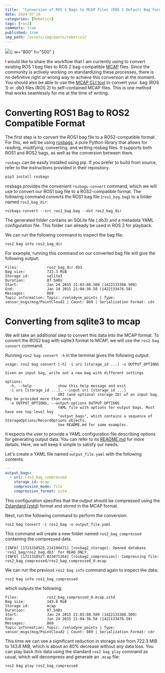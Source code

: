 ```yaml
---
title:  "Conversion of ROS 1 Bags to MCAP Files (ROS 2 Default Bag Format)"
date: 2024-07-18
categories: [Robotics]
tags: [ros2]
comments: true
published: true
img_path: /assets/img/posts/robotics/
---
```

![](mcap_ros2.jpeg){: w="800" h="500" }

I would like to share the workflow that I am currently using to convert existing ROS 1 bag files to ROS 2 bag-compatible [MCAP](https://foxglove.dev/blog/introducing-the-mcap-file-format) files. Since the community is actively working on standardizing these processes, there is no definitive right or wrong way to achieve this conversion at the moment. You should also be able to use the [MCAP CLI tool](https://mcap.dev/guides/cli) to convert your .bag (ROS 1) or .db3 files (ROS 2) to self-contained MCAP files. This is one method that works seamlessly for me at the time of writing.

# Converting ROS1 Bag to ROS2 Compatible Format

The first step is to convert the ROS1 bag file to a ROS2-compatible format. For this, we will be using [rosbags](https://gitlab.com/ternaris/rosbags), a pure Python library that allows for reading, modifying, converting, and writing rosbag files. It supports both ROS1 and ROS2 bags, as well as the conversion between them.

`rosbags` can be easily installed using pip. If you prefer to build from source, refer to the instructions provided in their repository.

```bash
pip3 install rosbags
```

rosbags provides the convenient `rosbags-convert` command, which we will use to convert our ROS1 bag file to a ROS2-compatible format. The following command converts the ROS1 bag file (`ros1_bag.bag`) to a folder named `ros2_bag_dir`:

```shell
rosbags-convert --src ros1_bag.bag --dst ros2_bag_dir
```

The generated folder contains an SQLite file (.db3) and a metadata YAML configuration file. This folder can already be used in ROS 2 for playback.

We can run the following command to inspect the bag file:

```shell
ros2 bag info ros2_bag_dir
```

For example, running this command on our converted bag file will give the following output:
```
Files:             ros2_bag_dir.db3
Bag size:          722.3 MiB
Storage id:        sqlite3
Duration:          87.548s
Start:             Jan 24 2015 21:03:08.509 (1422133388.509)
End:               Jan 24 2015 21:04:36.58 (1422133476.58)
Messages:          869
Topic information: Topic: /velodyne_points | Type: sensor_msgs/msg/PointCloud2 | Count: 869 | Serialization Format: cdr
```

# Converting from sqlite3 to mcap

We will take an additional step to convert this data into the MCAP format. To convert the ROS2 bag with sqlite3 format to MCAP, we will use the `ros2 bag convert` command.

Running `ros2 bag convert -h` in the terminal gives the following output:

```
usage: ros2 bag convert [-h] -i uri [storage_id ...] -o OUTPUT_OPTIONS

Given an input bag, write out a new bag with different settings

options:
  -h, --help            show this help message and exit
  -i uri [storage_id ...], --input uri [storage_id ...]
                        URI (and optional storage ID) of an input bag. May be provided more than once
  -o OUTPUT_OPTIONS, --output-options OUTPUT_OPTIONS
                        YAML file with options for output bags. Must have one top-level key
                        "output_bags", which contains a sequence of StorageOptions/RecordOptions objects.
                        See README.md for some examples.
```

It expects the user to provide a YAML configuration file describing options for generating output data. You can refer to its [README.md](https://github.com/ros2/rosbag2/tree/humble?tab=readme-ov-file#converting-bags) for more details. Here, we will keep it simple to satisfy our needs.

Let's create a YAML file named `output_file.yaml` with the following contents:

```yaml
---
output_bags:
  - uri: ros2_bag_compressed
    storage_id: mcap
    compression_mode: file
    compression_format: zstd
```

This configuration specifies that the output should be compressed using the [Zstandard (zstd)](https://github.com/facebook/zstd) format and stored in the MCAP format.

Next, run the following command to perform the conversion:

```shell
ros2 bag convert -i ros2_bag -o output_file.yaml
```

This command will create a new folder named `ros2_bag_compressed` containing the compressed data.

```
[INFO] [1721310525.214194471] [rosbag2_storage]: Opened database 'ros2_bag/ros2_bag.db3' for READ_ONLY.
[INFO] [1721310527.823071264] [rosbag2_compression]: Compressing file: ros2_bag_compressed/ros2_bag_compressed_0.mcap
```

We can run the previous `ros2 bag info` command again to inspect the data:

```shell
ros2 bag info ros2_bag_compressed
```

which outputs the following:

```
Files:             ros2_bag_compressed_0.mcap.zstd
Bag size:          143.8 MiB
Storage id:        mcap
Duration:          87.548s
Start:             Jan 24 2015 21:03:08.509 (1422133388.509)
End:               Jan 24 2015 21:04:36.58 (1422133476.58)
Messages:          869
Topic information: Topic: /velodyne_points | Type: sensor_msgs/msg/PointCloud2 | Count: 869 | Serialization Format: cdr
```

This time we can see a significant reduction in storage size from 722.3 MiB to 143.8 MiB, which is about an 80% decrease without any data loss. You can play back this data using the standard `ros2 bag play` command as usual, which will decompress and generate an `.mcap` file:

```shell
ros2 bag play ros2_bag_compressed
```